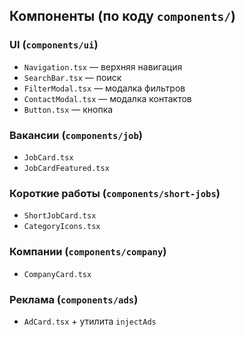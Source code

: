 ## Компоненты (по коду `components/`)

### UI (`components/ui`)
- `Navigation.tsx` — верхняя навигация
- `SearchBar.tsx` — поиск
- `FilterModal.tsx` — модалка фильтров
- `ContactModal.tsx` — модалка контактов
- `Button.tsx` — кнопка

### Вакансии (`components/job`)
- `JobCard.tsx`
- `JobCardFeatured.tsx`

### Короткие работы (`components/short-jobs`)
- `ShortJobCard.tsx`
- `CategoryIcons.tsx`

### Компании (`components/company`)
- `CompanyCard.tsx`

### Реклама (`components/ads`)
- `AdCard.tsx` + утилита `injectAds`
